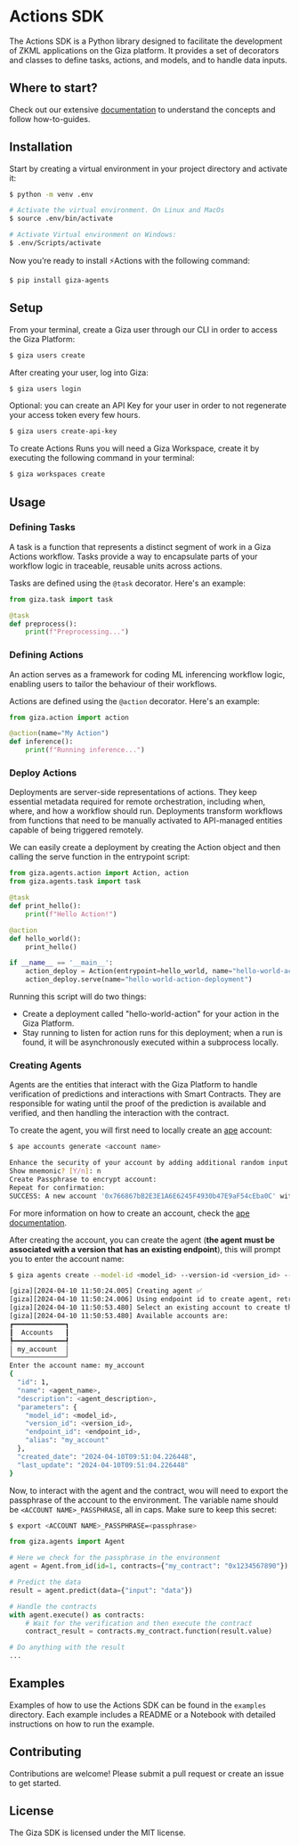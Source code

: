 
# Actions SDK

The Actions SDK is a Python library designed to facilitate the development of ZKML applications on the Giza platform. It provides a set of decorators and classes to define tasks, actions, and models, and to handle data inputs.

## Where to start?

Check out our extensive [documentation](https://actions.gizatech.xyz/welcome/giza-actions-sdk) to understand the concepts and follow how-to-guides.

## Installation

Start by creating a virtual environment in your project directory and activate it:

```bash
$ python -m venv .env

# Activate the virtual environment. On Linux and MacOs
$ source .env/bin/activate

# Activate Virtual environment on Windows:
$ .env/Scripts/activate
```

Now you’re ready to install ⚡Actions with the following command:

```bash
$ pip install giza-agents
```

## Setup

From your terminal, create a Giza user through our CLI in order to access the Giza Platform:

```bash
$ giza users create
```

After creating your user, log into Giza:

```bash
$ giza users login
```

Optional: you can create an API Key for your user in order to not regenerate your access token every few hours.

```bash
$ giza users create-api-key
```

To create Actions Runs you will need a Giza Workspace, create it by executing the following command in your terminal:

```bash
$ giza workspaces create
```

## Usage

### Defining Tasks

A task is a function that represents a distinct segment of work in a Giza Actions workflow. Tasks provide a way to encapsulate parts of your workflow logic in traceable, reusable units across actions.

Tasks are defined using the `@task` decorator. Here's an example:

```python
from giza.task import task

@task
def preprocess():
    print(f"Preprocessing...")
```

### Defining Actions

An action serves as a framework for coding ML inferencing workflow logic, enabling users to tailor the behaviour of their workflows.

Actions are defined using the `@action` decorator. Here's an example:

```python
from giza.action import action

@action(name="My Action")
def inference():
    print(f"Running inference...")
```

### Deploy Actions

Deployments are server-side representations of actions. They keep essential metadata required for remote orchestration, including when, where, and how a workflow should run. Deployments transform workflows from functions that need to be manually activated to API-managed entities capable of being triggered remotely.

We can easily create a deployment by creating the Action object and then calling the serve function in the entrypoint script:

```python
from giza.agents.action import Action, action
from giza.agents.task import task

@task
def print_hello():
    print(f"Hello Action!")

@action
def hello_world():
    print_hello()

if __name__ == '__main__':
    action_deploy = Action(entrypoint=hello_world, name="hello-world-action")
    action_deploy.serve(name="hello-world-action-deployment")
```

Running this script will do two things:

- Create a deployment called "hello-world-action" for your action in the Giza Platform.
- Stay running to listen for action runs for this deployment; when a run is found, it will be asynchronously executed within a subprocess locally.

### Creating Agents

Agents are the entities that interact with the Giza Platform to handle verification of predictions and interactions with Smart Contracts. They are responsible for wating until the proof of the prediction is available and verified, and then handling the interaction with the contract.

To create the agent, you will first need to locally create an [ape](https://apeworx.io/framework/) account:

```bash
$ ape accounts generate <account name>

Enhance the security of your account by adding additional random input:
Show mnemonic? [Y/n]: n
Create Passphrase to encrypt account:
Repeat for confirmation:
SUCCESS: A new account '0x766867bB2E3E1A6E6245F4930b47E9aF54cEba0C' with HDPath m/44'/60'/0'/0/0 has been added with the id '<account name>'
```

For more information on how to create an account, check the [ape documentation](https://docs.apeworx.io/ape/stable/userguides/accounts.html).

After creating the account, you can create the agent (**the agent must be associated with a version that has an existing endpoint**), this will prompt you to enter the account name:

```bash
$ giza agents create --model-id <model_id> --version-id <version_id> --name <agent_name> --description <agent_description>

[giza][2024-04-10 11:50:24.005] Creating agent ✅
[giza][2024-04-10 11:50:24.006] Using endpoint id to create agent, retrieving model id and version id
[giza][2024-04-10 11:50:53.480] Select an existing account to create the agent.
[giza][2024-04-10 11:50:53.480] Available accounts are:
┏━━━━━━━━━━━━━┓
┃  Accounts   ┃
┡━━━━━━━━━━━━━┩
│ my_account  │
└─────────────┘
Enter the account name: my_account
{
  "id": 1,
  "name": <agent_name>,
  "description": <agent_description>,
  "parameters": {
    "model_id": <model_id>,
    "version_id": <version_id>,
    "endpoint_id": <endpoint_id>,
    "alias": "my_account"
  },
  "created_date": "2024-04-10T09:51:04.226448",
  "last_update": "2024-04-10T09:51:04.226448"
}
```

Now, to interact with the agent and the contract, wou will need to export the passphrase of the account to the environment. The variable name should be `<ACCOUNT NAME>_PASSPHRASE`, all in caps. Make sure to keep this secret:

```bash
$ export <ACCOUNT NAME>_PASSPHRASE=<passphrase>
```

```python
from giza.agents import Agent

# Here we check for the passphrase in the environment
agent = Agent.from_id(id=1, contracts={"my_contract": "0x1234567890"})

# Predict the data
result = agent.predict(data={"input": "data"})

# Handle the contracts
with agent.execute() as contracts:
    # Wait for the verification and then execute the contract
    contract_result = contracts.my_contract.function(result.value)

# Do anything with the result
...
```

## Examples

Examples of how to use the Actions SDK can be found in the `examples` directory. Each example includes a README or a Notebook with detailed instructions on how to run the example.

## Contributing

Contributions are welcome! Please submit a pull request or create an issue to get started.

## License

The Giza SDK is licensed under the MIT license.
